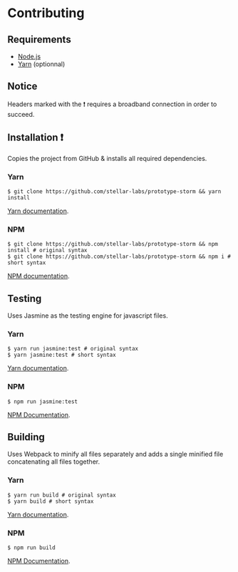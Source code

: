 # Contributing

## Requirements
- [Node.js](https://nodejs.org/en/)
- [Yarn](https://yarnpkg.com/en/) (optionnal)

## Notice
Headers marked with the :exclamation: requires a broadband connection in order to succeed.
## Installation :exclamation:
Copies the project from GitHub & installs all required dependencies.
### Yarn
```shell
$ git clone https://github.com/stellar-labs/prototype-storm && yarn install
```
[Yarn documentation](https://yarnpkg.com/en/docs/cli/install).
### NPM
```shell
$ git clone https://github.com/stellar-labs/prototype-storm && npm install # original syntax
$ git clone https://github.com/stellar-labs/prototype-storm && npm i # short syntax
```
[NPM documentation](https://docs.npmjs.com/cli/install).
## Testing
Uses Jasmine as the testing engine for javascript files.
### Yarn
```shell
$ yarn run jasmine:test # original syntax
$ yarn jasmine:test # short syntax
```
[Yarn documentation](https://yarnpkg.com/lang/en/docs/cli/run/).
### NPM
```shell
$ npm run jasmine:test
```
[NPM Documentation](https://docs.npmjs.com/cli/run-script).
## Building
Uses Webpack to minify all files separately and adds a single minified file concatenating all files together.
### Yarn
```shell
$ yarn run build # original syntax
$ yarn build # short syntax
```
[Yarn documentation](https://yarnpkg.com/lang/en/docs/cli/run/).
### NPM
```shell
$ npm run build
```
[NPM Documentation](https://docs.npmjs.com/cli/run-script).